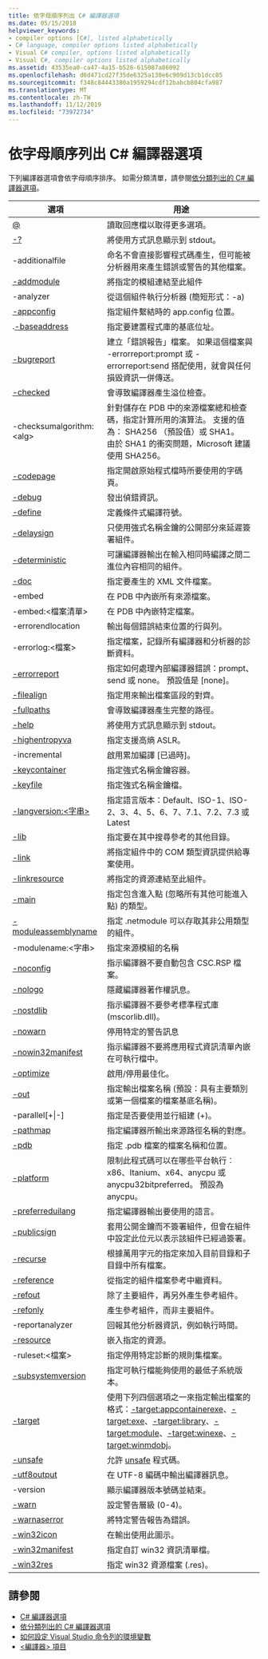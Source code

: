 ```yaml
---
title: 依字母順序列出 C# 編譯器選項
ms.date: 05/15/2018
helpviewer_keywords:
- compiler options [C#], listed alphabetically
- C# language, compiler options listed alphabetically
- Visual C# compiler, options listed alphabetically
- Visual C#, compiler options listed alphabetically
ms.assetid: 43535ea0-ca47-4a15-b528-615087a86092
ms.openlocfilehash: d6d471cd27f35de6325a130e6c909d13cb1dcc85
ms.sourcegitcommit: f348c84443380a1959294cdf12babcb804cfa987
ms.translationtype: MT
ms.contentlocale: zh-TW
ms.lasthandoff: 11/12/2019
ms.locfileid: "73972734"
---
```

# <a name="c-compiler-options-listed-alphabetically"></a>依字母順序列出 C# 編譯器選項

下列編譯器選項會依字母順序排序。 如需分類清單，請參閱[依分類列出的 C# 編譯器選項](listed-by-category.md)。

|選項|用途|
|------------|-------------|
|[@](response-file-compiler-option.md)|讀取回應檔以取得更多選項。|
|[-?](help-compiler-option.md)|將使用方式訊息顯示到 stdout。|
|-additionalfile|命名不會直接影響程式碼產生，但可能被分析器用來產生錯誤或警告的其他檔案。|
|[-addmodule](addmodule-compiler-option.md)|將指定的模組連結至此組件|
|-analyzer|從這個組件執行分析器 (簡短形式：-a)|
|[-appconfig](appconfig-compiler-option.md)|指定組件繫結時的 app.config 位置。|
|.[-baseaddress](baseaddress-compiler-option.md)|指定要建置程式庫的基底位址。|
|[-bugreport](bugreport-compiler-option.md)|建立「錯誤報告」檔案。 如果這個檔案與 -errorreport:prompt 或 -errorreport:send 搭配使用，就會與任何損毀資訊一併傳送。|
|[-checked](checked-compiler-option.md)|會導致編譯器產生溢位檢查。|
|-checksumalgorithm:\<alg>|針對儲存在 PDB 中的來源檔案總和檢查碼，指定計算所用的演算法。  支援的值為： SHA256 （預設值）或 SHA1。<br>由於 SHA1 的衝突問題，Microsoft 建議使用 SHA256。 |
|[-codepage](codepage-compiler-option.md)|指定開啟原始程式檔時所要使用的字碼頁。|
|[-debug](debug-compiler-option.md)|發出偵錯資訊。|
|[-define](define-compiler-option.md)|定義條件式編譯符號。|
|[-delaysign](delaysign-compiler-option.md)|只使用強式名稱金鑰的公開部分來延遲簽署組件。|
|[-deterministic](deterministic-compiler-option.md)|可讓編譯器輸出在輸入相同時編譯之間二進位內容相同的組件。|
|[-doc](doc-compiler-option.md)|指定要產生的 XML 文件檔案。|
|-embed|在 PDB 中內嵌所有來源檔案。|
|-embed:\<檔案清單>|在 PDB 中內嵌特定檔案。|
|-errorendlocation|輸出每個錯誤結束位置的行與列。|
|-errorlog:\<檔案>|指定檔案，記錄所有編譯器和分析器的診斷資料。|
|[-errorreport](errorreport-compiler-option.md)|指定如何處理內部編譯器錯誤：prompt、send 或 none。 預設值是 [none]。|
|[-filealign](filealign-compiler-option.md)|指定用來輸出檔案區段的對齊。|
|[-fullpaths](fullpaths-compiler-option.md)|會導致編譯器產生完整的路徑。|
|[-help](help-compiler-option.md)|將使用方式訊息顯示到 stdout。|
|[-highentropyva](highentropyva-compiler-option.md)|指定支援高熵 ASLR。|
|-incremental|啟用累加編譯 [已過時]。|
|[-keycontainer](keycontainer-compiler-option.md)|指定強式名稱金鑰容器。|
|[-keyfile](keyfile-compiler-option.md)|指定強式名稱金鑰檔。|
|[-langversion:\<字串>](langversion-compiler-option.md)|指定語言版本：Default、ISO-1、ISO-2、3、4、5、6、7、7.1、7.2、7.3 或 Latest |
|[-lib](lib-compiler-option.md)|指定要在其中搜尋參考的其他目錄。|
|[-link](link-compiler-option.md)|將指定組件中的 COM 類型資訊提供給專案使用。|
|[-linkresource](linkresource-compiler-option.md)|將指定的資源連結至此組件。|
|[-main](main-compiler-option.md)|指定包含進入點 (忽略所有其他可能進入點) 的類型。|
|[-moduleassemblyname](moduleassemblyname-compiler-option.md)|指定 .netmodule 可以存取其非公用類型的組件。|
|-modulename:\<字串>|指定來源模組的名稱|
|[-noconfig](noconfig-compiler-option.md)|指示編譯器不要自動包含 CSC.RSP 檔案。|
|[-nologo](nologo-compiler-option.md)|隱藏編譯器著作權訊息。|
|[-nostdlib](nostdlib-compiler-option.md)|指示編譯器不要參考標準程式庫 (mscorlib.dll)。|
|[-nowarn](nowarn-compiler-option.md)|停用特定的警告訊息|
|[-nowin32manifest](nowin32manifest-compiler-option.md)|指示編譯器不要將應用程式資訊清單內嵌在可執行檔中。|
|[-optimize](optimize-compiler-option.md)|啟用/停用最佳化。|
|[-out](out-compiler-option.md)|指定輸出檔案名稱 (預設：具有主要類別或第一個檔案的檔案基底名稱)。|
|-parallel[+&#124;-]|指定是否要使用並行組建 (+)。|
|[-pathmap](pathmap-compiler-option.md)|指定編譯器所輸出來源路徑名稱的對應。|
|[-pdb](pdb-compiler-option.md)|指定 .pdb 檔案的檔案名稱和位置。|
|[-platform](platform-compiler-option.md)|限制此程式碼可以在哪些平台執行︰x86、Itanium、x64、anycpu 或 anycpu32bitpreferred。 預設為 anycpu。|
|[-preferreduilang](preferreduilang-compiler-option.md)|指定編譯器輸出要使用的語言。|
|[-publicsign](publicsign-compiler-option.md)|套用公開金鑰而不簽署組件，但會在組件中設定此位元以表示該組件已經過簽署。|
|[-recurse](recurse-compiler-option.md)|根據萬用字元的指定來加入目前目錄和子目錄中所有檔案。|
|[-reference](reference-compiler-option.md)|從指定的組件檔案參考中繼資料。|
|[-refout](refout-compiler-option.md)|除了主要組件，再另外產生參考組件。|
|[-refonly](refonly-compiler-option.md)|產生參考組件，而非主要組件。|
|-reportanalyzer|回報其他分析器資訊，例如執行時間。|
|[-resource](resource-compiler-option.md)|嵌入指定的資源。|
|-ruleset:\<檔案>|指定停用特定診斷的規則集檔案。|
|[-subsystemversion](subsystemversion-compiler-option.md)|指定可執行檔能夠使用的最低子系統版本。|
|[-target](target-compiler-option.md)|使用下列四個選項之一來指定輸出檔案的格式：[-target:appcontainerexe](target-appcontainerexe-compiler-option.md)、[-target:exe](target-exe-compiler-option.md)、[-target:library](target-library-compiler-option.md)、[-target:module](target-module-compiler-option.md)、[-target:winexe](target-winexe-compiler-option.md)、[-target:winmdobj](target-winmdobj-compiler-option.md)。|
|[-unsafe](unsafe-compiler-option.md)|允許 [unsafe](../keywords/unsafe.md) 程式碼。|
|[-utf8output](utf8output-compiler-option.md)|在 UTF-8 編碼中輸出編譯器訊息。|
|-version|顯示編譯器版本號碼並結束。|
|[-warn](warn-compiler-option.md)|設定警告層級 (0-4)。|
|[-warnaserror](warnaserror-compiler-option.md)|將特定警告報告為錯誤。|
|[-win32icon](win32icon-compiler-option.md)|在輸出使用此圖示。|
|[-win32manifest](win32manifest-compiler-option.md)|指定自訂 win32 資訊清單檔。|
|[-win32res](win32res-compiler-option.md)|指定 win32 資源檔案 (.res)。|

## <a name="see-also"></a>請參閱

- [C# 編譯器選項](index.md)
- [依分類列出的 C# 編譯器選項](listed-by-category.md)
- [如何設定 Visual Studio 命令列的環境變數](how-to-set-environment-variables-for-the-visual-studio-command-line.md)
- [\<編譯器> 項目](../../../framework/configure-apps/file-schema/compiler/compiler-element.md)

